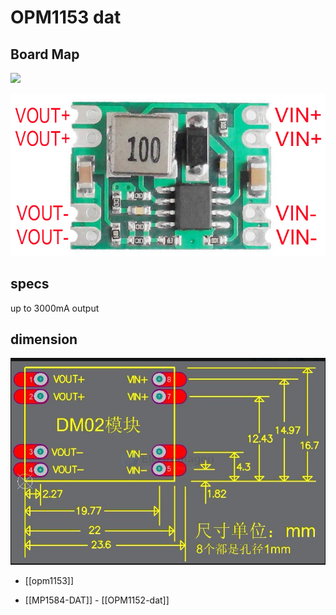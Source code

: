 
# OPM1153 dat 

## Board Map 

![](46-03-15-02-08-2023.png)


![](39-56-17-16-08-2023.png)

## specs 

up to 3000mA output 

## dimension 

![](2025-06-02-11-54-31.png)

- [[opm1153]]

- [[MP1584-DAT]] - [[OPM1152-dat]]
